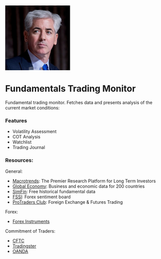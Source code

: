 ![Ackman](resources/ackman.png)

# Fundamentals Trading Monitor

Fundamental trading monitor. Fetches data and presents analysis of the current market conditions:


### Features

- Volatility Assessment
- COT Analysis
- Watchlist
- Trading Journal


### Resources:

General:

- [Macrotrends](https://www.macrotrends.net/): The Premier Research Platform for Long Term Investors
- [Global Economy](https://www.theglobaleconomy.com/): Business and economic data for 200 countries
- [SimFin](https://simfin.com/): Free historical fundamental data
- [FSSI](https://fxssi.com/): Forex sentiment board
- [ProTraders Club](https://protradersclub.com/): Foreign Exchange & Futures Trading

Forex:

- [Forex Instruments](https://www.babypips.com/learn/forex/different-ways-to-trade-forex)

Commitment of Traders:

- [CFTC](https://www.cftc.gov/MarketReports/CommitmentsofTraders/HistoricalCompressed/index.htm)
- [Tradingster](https://www.tradingster.com/cot)
- [OANDA](https://www1.oanda.com/forex-trading/analysis/commitments-of-traders)
